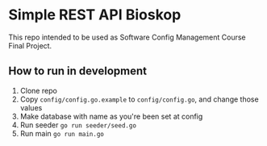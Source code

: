 # Simple REST API Bioskop

This repo intended to be used as Software Config Management Course Final Project.

## How to run in development

1. Clone repo
2. Copy `config/config.go.example` to `config/config.go`, and change those values
3. Make database with name as you're been set at config
3. Run seeder `go run seeder/seed.go`
4. Run main `go run main.go`